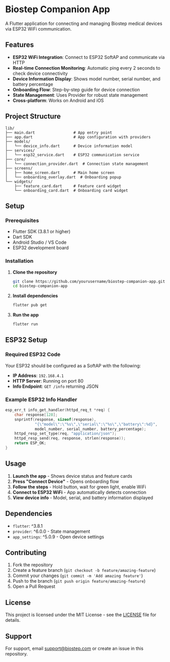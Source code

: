 # Biostep Companion App

A Flutter application for connecting and managing Biostep medical devices via ESP32 WiFi communication.

## Features

- **ESP32 WiFi Integration**: Connect to ESP32 SoftAP and communicate via HTTP
- **Real-time Connection Monitoring**: Automatic ping every 2 seconds to check device connectivity
- **Device Information Display**: Shows model number, serial number, and battery percentage
- **Onboarding Flow**: Step-by-step guide for device connection
- **State Management**: Uses Provider for robust state management
- **Cross-platform**: Works on Android and iOS

## Project Structure

```
lib/
├── main.dart                 # App entry point
├── app.dart                  # App configuration with providers
├── models/
│   └── device_info.dart      # Device information model
├── services/
│   └── esp32_service.dart    # ESP32 communication service
├── core/
│   └── connection_provider.dart  # Connection state management
├── screens/
│   ├── home_screen.dart      # Main home screen
│   └── onboarding_overlay.dart  # Onboarding popup
└── widgets/
    ├── feature_card.dart     # Feature card widget
    └── onboarding_card.dart  # Onboarding card widget
```

## Setup

### Prerequisites

- Flutter SDK (3.8.1 or higher)
- Dart SDK
- Android Studio / VS Code
- ESP32 development board

### Installation

1. **Clone the repository**
   ```bash
   git clone https://github.com/yourusername/biostep-companion-app.git
   cd biostep-companion-app
   ```

2. **Install dependencies**
   ```bash
   flutter pub get
   ```

3. **Run the app**
   ```bash
   flutter run
   ```

## ESP32 Setup

### Required ESP32 Code

Your ESP32 should be configured as a SoftAP with the following:

- **IP Address**: `192.168.4.1`
- **HTTP Server**: Running on port 80
- **Info Endpoint**: `GET /info` returning JSON

### Example ESP32 Info Handler

```c
esp_err_t info_get_handler(httpd_req_t *req) {
    char response[128];
    snprintf(response, sizeof(response),
             "{\"model\":\"%s\",\"serial\":\"%s\",\"battery\":%d}",
             model_number, serial_number, battery_percentage);
    httpd_resp_set_type(req, "application/json");
    httpd_resp_send(req, response, strlen(response));
    return ESP_OK;
}
```

## Usage

1. **Launch the app** - Shows device status and feature cards
2. **Press "Connect Device"** - Opens onboarding flow
3. **Follow the steps** - Hold button, wait for green light, enable WiFi
4. **Connect to ESP32 WiFi** - App automatically detects connection
5. **View device info** - Model, serial, and battery information displayed

## Dependencies

- `flutter`: ^3.8.1
- `provider`: ^6.0.0 - State management
- `app_settings`: ^5.0.9 - Open device settings

## Contributing

1. Fork the repository
2. Create a feature branch (`git checkout -b feature/amazing-feature`)
3. Commit your changes (`git commit -m 'Add amazing feature'`)
4. Push to the branch (`git push origin feature/amazing-feature`)
5. Open a Pull Request

## License

This project is licensed under the MIT License - see the [LICENSE](LICENSE) file for details.

## Support

For support, email support@biostep.com or create an issue in this repository.
